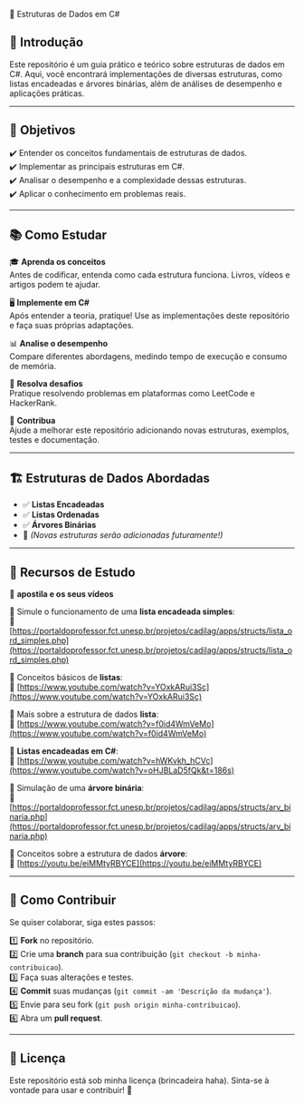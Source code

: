 📌 Estruturas de Dados em C#

## 📖 Introdução  

Este repositório é um guia prático e teórico sobre estruturas de dados em C#. Aqui, você encontrará implementações de diversas estruturas, como listas encadeadas e árvores binárias, além de análises de desempenho e aplicações práticas.  

---

## 🎯 Objetivos  

✔️ Entender os conceitos fundamentais de estruturas de dados.  
✔️ Implementar as principais estruturas em C#.  
✔️ Analisar o desempenho e a complexidade dessas estruturas.  
✔️ Aplicar o conhecimento em problemas reais.  

---

## 📚 Como Estudar  

🎓 **Aprenda os conceitos**  
Antes de codificar, entenda como cada estrutura funciona. Livros, vídeos e artigos podem te ajudar.  

🖥️ **Implemente em C#**  
Após entender a teoria, pratique! Use as implementações deste repositório e faça suas próprias adaptações.  

📊 **Analise o desempenho**  
Compare diferentes abordagens, medindo tempo de execução e consumo de memória.  

🚀 **Resolva desafios**  
Pratique resolvendo problemas em plataformas como LeetCode e HackerRank.  

🤝 **Contribua**  
Ajude a melhorar este repositório adicionando novas estruturas, exemplos, testes e documentação.  

---

## 🏗️ Estruturas de Dados Abordadas

- ✅ **Listas Encadeadas**
- ✅ **Listas Ordenadas**
- ✅ **Árvores Binárias**
- 🚧 *(Novas estruturas serão adicionadas futuramente!)*

---

## 🔗 Recursos de Estudo  

📘 **apostila e os seus vídeos**  

📌 Simule o funcionamento de uma **lista encadeada simples**:  
🔗 [https://portaldoprofessor.fct.unesp.br/projetos/cadilag/apps/structs/lista_ord_simples.php](https://portaldoprofessor.fct.unesp.br/projetos/cadilag/apps/structs/lista_ord_simples.php)  

📌 Conceitos básicos de **listas**:  
🎥 [https://www.youtube.com/watch?v=YOxkARui3Sc](https://www.youtube.com/watch?v=YOxkARui3Sc)  

📌 Mais sobre a estrutura de dados **lista**:  
🔗 [https://www.youtube.com/watch?v=f0id4WmVeMo](https://www.youtube.com/watch?v=f0id4WmVeMo)  

📌 **Listas encadeadas em C#**:  
🎥 [https://www.youtube.com/watch?v=hWKvkh_hCVc](https://www.youtube.com/watch?v=oHJBLaD5fQk&t=186s)  

📌 Simulação de uma **árvore binária**:  
🔗 [https://portaldoprofessor.fct.unesp.br/projetos/cadilag/apps/structs/arv_binaria.php](https://portaldoprofessor.fct.unesp.br/projetos/cadilag/apps/structs/arv_binaria.php)  

📌 Conceitos sobre a estrutura de dados **árvore**:  
🎥 [https://youtu.be/eiMMtyRBYCE](https://youtu.be/eiMMtyRBYCE)  

---

## 🔧 Como Contribuir  

Se quiser colaborar, siga estes passos:  

1️⃣ **Fork** no repositório.  
2️⃣ Crie uma **branch** para sua contribuição (`git checkout -b minha-contribuicao`).  
3️⃣ Faça suas alterações e testes.  
4️⃣ **Commit** suas mudanças (`git commit -am 'Descrição da mudança'`).  
5️⃣ Envie para seu fork (`git push origin minha-contribuicao`).  
6️⃣ Abra um **pull request**.  

---

## 📝 Licença  

Este repositório está sob minha licença (brincadeira haha). Sinta-se à vontade para usar e contribuir! 🚀  





